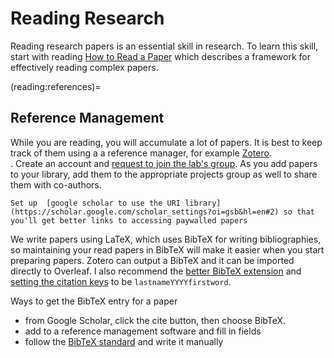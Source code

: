 # Reading Research

Reading research papers is an essential skill in research. To learn this
 skill, start with reading [How to Read a Paper](../resources/keshav_howtoread.pdf)
 which describes a framework for effectively reading complex papers.

(reading:references)=
## Reference Management

While you are reading, you will accumulate a lot of papers.  It is best to
keep track of them using a a reference manager, for example [Zotero](https://www.zotero.org/).  
. Create an account and [request to join the lab's group](https://www.zotero.org/groups/2869556/ml4sts). As you add papers to your library, add them to the appropriate projects group as well to share them with co-authors.

```{tip}
Set up  [google scholar to use the URI library](https://scholar.google.com/scholar_settings?oi=gsb&hl=en#2) so that you'll get better links to accessing paywalled papers
```

We write papers using LaTeX, which uses BibTeX for writing bibliographies, so
maintaining your read papers in BibTeX will make it easier when you start
preparing papers. Zotero can output a BibTeX and it can be imported directly to Overleaf. I also recommend the [better BibTeX extension](https://retorque.re/zotero-better-bibtex/installation/) and [setting the citation keys](https://retorque.re/zotero-better-bibtex/citing/#set-your-own-fixed-citation-keys) to be `lastnameYYYYfirstword`.

Ways to get the BibTeX entry for a paper
  - from Google Scholar, click the cite button, then choose BibTeX.
  - add to a reference management software and fill in fields
  - follow the [BibTeX standard](http://www.bibtex.org/Format/) and write it manually
